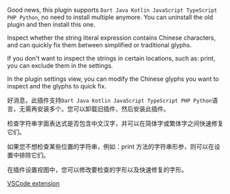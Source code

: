 Good news, this plugin supports `Dart
Java
Kotlin
JavaScript
TypeScript
PHP
Python`, no need to install multiple anymore. You can uninstall the old plugin and then install this one.

Inspect whether the string literal expression contains Chinese characters, and can quickly fix them between simplified or traditional glyphs.

If you don't want to inspect the strings in certain locations, such as: print, you can exclude them in the settings.

In the plugin settings view, you can modify the Chinese glyphs you want to inspect and the glyphs to quick fix.

好消息，此插件支持`Dart
Java
Kotlin
JavaScript
TypeScript
PHP
Python`语言，无需再安装多个。您可以卸载旧插件，然后安装此插件。

检查字符串字面表达式是否包含中文汉字，并可以在简体字或繁体字之间快速修复它们。

如果您不想检查某些位置的字符串，例如：print 方法的字符串形参，则可以在设置中排除它们。

在插件设置视图中，您可以修改要检查的字形以及快速修复的字形。

[VSCode extension](https://marketplace.visualstudio.com/items?itemName=amlzq.csle-diagnostic)
